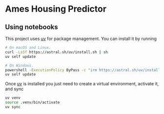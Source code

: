 # Ames Housing Predictor

## Using notebooks

This project uses [uv](https://github.com/astral-sh/uv) for package management. You can install it by running

```bash
# On macOS and Linux.
curl -LsSf https://astral.sh/uv/install.sh | sh
uv self update
```

```bash
# On Windows.
powershell -ExecutionPolicy ByPass -c "irm https://astral.sh/uv/install.ps1 | iex"
uv self update
```

Once [uv](https://github.com/astral-sh/uv) is installed you just need to create a virtual environment, activate it, and sync

```bash
uv venv
source .venv/bin/activate
uv sync
```
